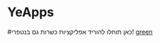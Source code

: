 
# YeApps
#כאן תוחלו להוריד אפליקציות כשרות גם בנטפרי!
<a href="https://yitzhakapps.github.io/" class="myButton">green</a>
